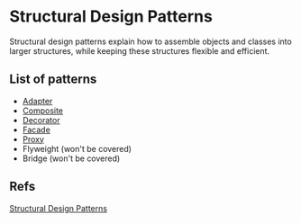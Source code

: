 # **Structural Design Patterns**

Structural design patterns explain how to assemble objects and classes into larger structures, while keeping these structures flexible and efficient.

## List of patterns
- [Adapter](./patterns/adapter-pattern.md)
- [Composite](./patterns/composite-pattern.md)
- [Decorator](./patterns/decorator-pattern.md)
- [Facade](./patterns/facade-pattern.md)
- [Proxy](./patterns/proxy-pattern.md)
- Flyweight (won't be covered)
- Bridge (won't be covered)


## Refs
[Structural Design Patterns](https://refactoring.guru/design-patterns/structural-patterns)
